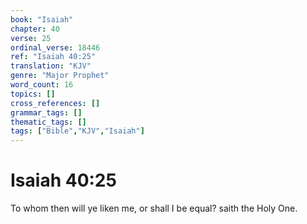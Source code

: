 ```yaml
---
book: "Isaiah"
chapter: 40
verse: 25
ordinal_verse: 18446
ref: "Isaiah 40:25"
translation: "KJV"
genre: "Major Prophet"
word_count: 16
topics: []
cross_references: []
grammar_tags: []
thematic_tags: []
tags: ["Bible","KJV","Isaiah"]
---
```


# Isaiah 40:25

To whom then will ye liken me, or shall I be equal? saith the Holy One.
